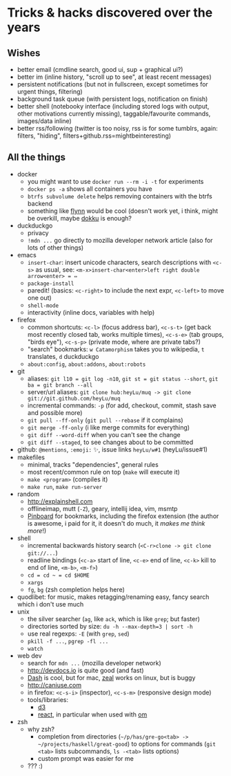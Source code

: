 # Tricks & hacks discovered over the years

## Wishes

- better email (cmdline search, good ui, sup + graphical ui?)
- better im (inline history, "scroll up to see", at least recent messages)
- persistent notifications (but not in fullscreen, except sometimes for
    urgent things, filtering)
- background task queue (with persistent logs, notification on finish)
- better shell (notebooky interface (including stored logs with output, other
    motivations currently missing), taggable/favourite commands, images/data inline)
- better rss/following (twitter is too noisy, rss is for some tumblrs,
    again: filters, "hiding", filters+github.rss=mightbeinteresting)

## All the things

* docker
    - you might want to use `docker run --rm -i -t` for experiments
    - `docker ps -a` shows all containers you have
    - `btrfs subvolume delete` helps removing containers with the btrfs backend
    - something like [flynn](http://flynn.io) would be cool (doesn't work yet, i think,
        might be overkill, maybe [dokku](https://github.com/progrium/dokku) is enough?
* duckduckgo
    - privacy
    - `!mdn ...` go directly to mozilla developer network article (also for lots of
        other things)
* emacs
    - `insert-char`: insert unicode characters, search descriptions with `<c-s>` as usual,
        see: `<m-x>insert-char<enter>left right double arrow<enter> = ⇔`
    - `package-install`
    - paredit! (basics: `<c-right>` to include the next expr, `<c-left>` to move one out)
    - `shell-mode`
    - interactivity (inline docs, variables with help)
* firefox
    - common shortcuts: `<c-l>` (focus address bar), `<c-s-t>` (get back most recently closed
        tab, works multiple times), `<c-s-e>` (tab groups, "birds eye"), `<c-s-p>` (private mode,
        where are private tabs?)
    - "search" bookmarks: `w Catamorphism` takes you to wikipedia, `t` translates, `d` duckduckgo
    - `about:config`, `about:addons`, `about:robots`
* git
    - aliases: `git l10 = git log -n10`, `git st = git status --short`, `git ba = git branch --all`
    - server/url aliases: `git clone hub:heyLu/muq -> git clone git://git.github.com/heyLu/muq`
    - incremental commands: `-p` (for add, checkout, commit, stash save and possible more)
    - `git pull --ff-only` (`git pull --rebase` if it complains)
    - `git merge -ff-only` (i like merge commits for everything)
    - `git diff --word-diff` when you can't see the change
    - `git diff --staged`, to see changes about to be committed
* github: `@mentions`, `:emoji:` :sparkles:, issue links `heyLu/w#1` (heyLu/issue#1)
* makefiles
    - minimal, tracks "dependencies", general rules
    - most recent/common rule on top (`make` will execute it)
    - `make <program>` (compiles it)
    - `make run`, `make run-server`
* random
    - http://explainshell.com
    - offlineimap, mutt (`-Z`), geary, intellij idea, vim, msmtp
    - [Pinboard](https://pinboard.in) for bookmarks, including the firefox extension
        (the author is awesome, i paid for it, it doesn't do much, it *makes
         me think more*!)
* shell
    - incremental backwards history search (`<C-r>clone -> git clone git://...`)
    - readline bindings (`<c-a>` start of line, `<c-e>` end of line, `<c-k>` kill to end of line,
        `<m-b>`, `<m-f>`)
    - `cd = cd ~ = cd $HOME`
    - `xargs`
    - `fg`, `bg` (zsh completion helps here)
* quodlibet: for music, makes retagging/renaming easy, fancy search which i don't use much
* unix
    - the silver searcher (`ag`, like `ack`, which is like `grep`; but faster)
    - directories sorted by size: `du -h --max-depth=3 | sort -h`
    - use real regexps: `-E` (with `grep`, `sed`)
    - `pkill -f ...`, `pgrep -fl ...`
    - `watch`
* web dev
    - search for `mdn ...` (mozilla developer network)
    - http://devdocs.io is quite good (and fast)
    - [Dash](http://kapeli.com/dash) is cool, but for mac, [zeal](https://github.com/jkozera/zeal)
        works on linux, but is buggy
    - http://caniuse.com
    - in firefox: `<c-s-i>` (inspector), `<c-s-m>` (responsive design mode)
    - tools/libraries:
        * [d3](https://github.com/mbostock/d3)
        * [react](http://facebook.github.io/react), in particular when used with
            [om](https://github.com/swannodette/om)
* zsh
    - why zsh?
        * completion from directories (`~/p/has/gre-go<tab> -> ~/projects/haskell/great-good`)
            to options for commands (`git <tab>` lists subcommands, `ls -<tab>` lists options)
        * custom prompt was easier for me
    - ??? :)
